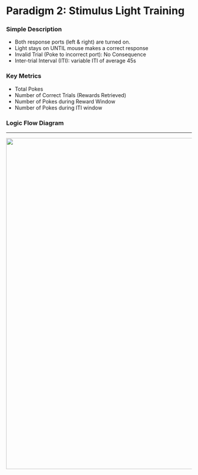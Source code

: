 
# Paradigm 2: Stimulus Light Training


### Simple Description

- Both response ports (left & right) are turned on.
- Light stays on UNTIL mouse makes a correct response
- Invalid Trial (Poke to incorrect port): No Consequence
- Inter-trial Interval (ITI): variable ITI of average 45s


### Key Metrics

- Total Pokes
- Number of Correct Trials (Rewards Retrieved)
- Number of Pokes during Reward Window
- Number of Pokes during ITI window

### Logic Flow Diagram

___

<p align="center">
  <img src="" align=center width=900/><br>
</p>
